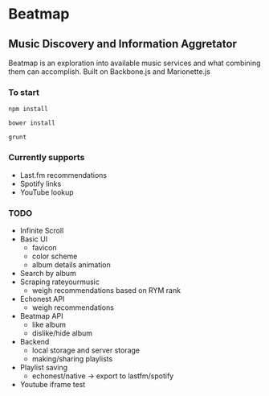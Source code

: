 Beatmap
=======

Music Discovery and Information Aggretator
------------------------------------------

Beatmap is an exploration into available music services and what combining them can accomplish.
Built on Backbone.js and Marionette.js

### To start
`npm install`

`bower install`

`grunt`

### Currently supports
* Last.fm recommendations
* Spotify links
* YouTube lookup


### TODO
* Infinite Scroll
* Basic UI
	* favicon
	* color scheme
	* album details animation
* Search by album
* Scraping rateyourmusic
	* weigh recommendations based on RYM rank
* Echonest API
	- weigh recommendations
* Beatmap API
	- like album
	- dislike/hide album
* Backend
	- local storage and server storage
	- making/sharing playlists 
* Playlist saving
	- echonest/native -> export to lastfm/spotify
* Youtube iframe
test